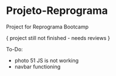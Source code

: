# Projeto-Reprograma
Project for Reprograma Bootcamp

{ project still not finished - needs reviews }


To-Do:
- photo 51 JS is not working 
- navbar functioning
